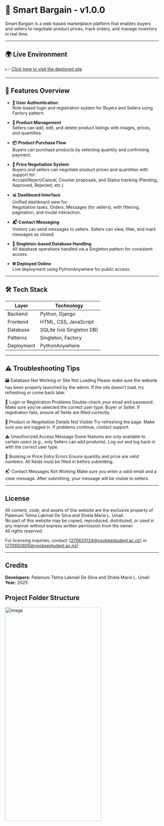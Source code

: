 # 🛒 Smart Bargain - v1.0.0

Smart Bargain is a web-based marketplace platform that enables buyers and sellers to negotiate product prices, track orders, and manage inventory in real time.

---

## 🌍 Live Environment 

👉 [Click here to visit the deployed site](https://lakmali.pythonanywhere.com/)

---

## 🧩 Features Overview

- **🔐 User Authentication**  
  Role-based login and registration system for Buyers and Sellers using Factory pattern.

- **🛒 Product Management**  
  Sellers can add, edit, and delete product listings with images, prices, and quantities.

- **📦 Product Purchase Flow**  
  Buyers can purchase products by selecting quantity and confirming payment.

- **🤝 Price Negotiation System**  
  Buyers and sellers can negotiate product prices and quantities with support for:  
  Accept/Reject/Cancel, Counter proposals, and Status tracking (Pending, Approved, Rejected, etc.)

- **📊 Dashboard Interface**  
  Unified dashboard view for:  
  Negotiation tasks, Orders, Messages (for sellers), with filtering, pagination, and modal interaction.

- **📬 Contact Messaging**  
  Visitors can send messages to sellers. Sellers can view, filter, and mark messages as closed.

- **📁 Singleton-based Database Handling**  
  All database operations handled via a Singleton pattern for consistent access.

- **🌐 Deployed Online**  
  Live deployment using PythonAnywhere for public access.

---

## 🛠 Tech Stack

| Layer        | Technology               |
|--------------|---------------------------|
| Backend      | Python, Django            |
| Frontend     | HTML, CSS, JavaScript     |
| Database     | SQLite (via Singleton DB) |
| Patterns     | Singleton, Factory        |
| Deployment   | PythonAnywhere            |


---
## ⚠️ Troubleshooting Tips

🗃️ Database Not Working or Site Not Loading
Please make sure the website has been properly launched by the admin. If the site doesn’t load, try refreshing or come back later.

🔐 Login or Registration Problems
Double-check your email and password.
Make sure you’ve selected the correct user type: Buyer or Seller.
If registration fails, ensure all fields are filled correctly.

🛒 Product or Negotiation Details Not Visible
Try refreshing the page.
Make sure you are logged in.
If problems continue, contact support.

⚠️ Unauthorized Access Message
Some features are only available to certain users (e.g., only Sellers can add products).
Log out and log back in with the correct user type.

📅 Booking or Price Entry Errors
Ensure quantity and price are valid numbers.
All fields must be filled in before submitting.

📬 Contact Messages Not Working
Make sure you enter a valid email and a clear message.
After submitting, your message will be visible to sellers.

---

## License

All content, code, and assets of this website are the exclusive property of Palamuni Telma Lakmali De Silva and Shiela Marie L. Umali.  
No part of this website may be copied, reproduced, distributed, or used in any manner without express written permission from the owner.  
All rights reserved.

For licensing inquiries, contact: [270620124@yoobeestudent.ac.nz] or [270650805@yoobeestudent.ac.nz]

---

## Credits

**Developers:** Palamuni Telma Lakmali De Silva and Shiela Marie L. Umali  
**Year:** 2025  

## Project Folder Structure          
<img width="314" height="700" alt="image" src="https://github.com/user-attachments/assets/fd377432-9029-4083-a085-4b27c932af70" />





 

